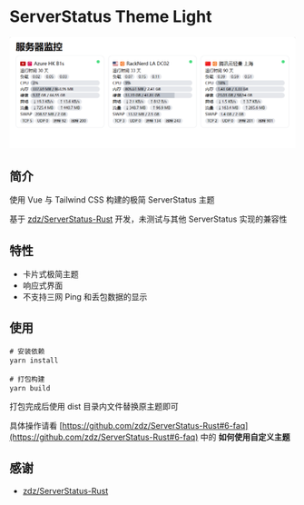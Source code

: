 # ServerStatus Theme Light

![1693474863910](docs/screenshot.png)

## 简介

使用 Vue 与 Tailwind CSS 构建的极简 ServerStatus 主题

基于 [zdz/ServerStatus-Rust](https://github.com/zdz/ServerStatus-Rust) 开发，未测试与其他 ServerStatus 实现的兼容性

## 特性

- 卡片式极简主题
- 响应式界面
- 不支持三网 Ping 和丢包数据的显示

## 使用

```shell
# 安装依赖
yarn install

# 打包构建
yarn build
```

打包完成后使用 dist 目录内文件替换原主题即可

具体操作请看 [https://github.com/zdz/ServerStatus-Rust#6-faq](https://github.com/zdz/ServerStatus-Rust#6-faq) 中的 **如何使用自定义主题**

## 感谢

- [zdz/ServerStatus-Rust](https://github.com/zdz/ServerStatus-Rust)
